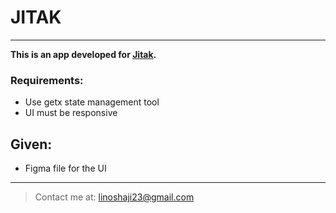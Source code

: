 # JITAK

---

**This is an app developed for [Jitak](https://www.jitak.com).**

### Requirements:

- Use getx state management tool
- UI must be responsive

## Given:

- Figma file for the UI

---

> Contact me at: [linoshaji23@gmail.com](mailto:linoshaji23@gmail.com?subject=[GitHub]%20Jitak%20App)
